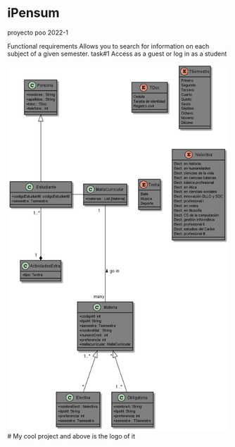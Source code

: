# iPensum
proyecto poo 2022-1

Functional requirements
Allows you to search for information on each subject of a given semester. 
task#1 
Access as a guest or log in as a student

<img src="Intento.png" alt="My cool logo"/>
# My cool project and above is the logo of it

